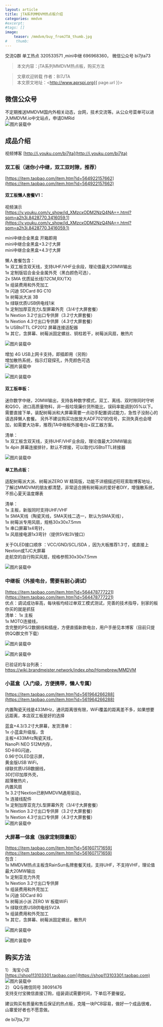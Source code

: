 ```yaml
---
layout: article
title: jTA系列MMDVM热点板介绍  
categories: mmdvm
#excerpt:
#tags: []
image:
    teaser: /mmdvm/buy_fromJTA_thumb.jpg
#    thumb:
---
```


交流Q群 单工热点 320533571 ,mini中继 696968360， 微信公众号 bi7jta73      

> 本文内容：jTA系列MMDVM热点板，购买方法      


> 文章欢迎转载
> 作者：BI7JTA  
> 本文原文地址：<http://www.aprspi.org{{ page.url }}>   
 
## 微信公众号
不定期推送MMDVM国内外相关动态，台网，技术交流等。从公众号菜单可以进入MMDVM.io中文站点，申请DMRid      
![图片装载中](/images/mmdvm/buy_fromJTA_Wechat.png) 
 
## 成品介绍 
视频博客 [http://i.youku.com/bi7jta](http://i.youku.com/bi7jta)  

### 双工板（迷你小中继，双工双时隙，推荐）  
[https://item.taobao.com/item.htm?id=564922157662](https://item.taobao.com/item.htm?id=564922157662)   
#### 双工板懒人套餐V1：
视频演示  
[https://v.youku.com/v_show/id_XMzcxODM2NzQ4NA==.html?spm=a2h3j.8428770.3416059.1](https://v.youku.com/v_show/id_XMzcxODM2NzQ4NA==.html?spm=a2h3j.8428770.3416059.1)   

mini中继合金黑盒 开箱即用  
mini中继合金黑盒+3.2寸大屏  
mini中继合金黑盒+4.3寸大屏  

懒人套餐包含：  
1x 双工板含双天线，支持UHF/VHF业余段，理论值最大20MW输出  
1x 定制版铝合金全金属外壳（黑白颜色可选），  
2x SMA 优质延长线(12CM,RX/TX)  
1x 组装费用和外壳加工  
1x 闪迪 SDCard 8G C10  
1x 树莓派大派 3B  
1x 绿联优质USB供电线1米  
1x 定制加厚亚克力L型屏幕外壳（3/4寸大屏套餐）  
1x Nextion 3.2寸出口专供屏（3.2寸大屏套餐）  
1x Nextion 4.3寸出口专供屏（4.3寸大屏套餐）  
1x USBtoTTL CP2012 屏幕连接适配器  
1x 其它，含屏幕、树莓派固定螺丝、铜柱若干，树莓派风扇，散热片  

![图片装载中](/images/mmdvm/wechat_duplex_allloy_case.jpg)   

增加 4G USB上网卡支持，即插即用（另购）    
增加散热系统，指示灯窥探孔，外壳颜色可选      
![图片装载中](/images/mmdvm/duplex_4G_dongle.JPG)   

![图片装载中](/images/mmdvm/duplex_Alloy_fan.JPG) 

 
#### 双工板单板：  
迷你数字中继，20MW输出，支持各种数字模式，双工、离线、双时隙同时守听和QSO，进口高质量物料，非一般垃圾廉价货所能比，误码率能调到05%以下。需要直接下单，装配树莓派和大屏幕需要一点动手配置调试能力，急性子没耐心的请选择懒人套餐。 另外不建议购买功放放大ADF7021的信号，实测失真也会增加，如需要大功率，推荐jTA中继板外接电台+双工器方案。   

清单：  
1x 双工板含双天线，支持UHF/VHF业余段，理论值最大20MW输出  
1x 4pin 屏幕连接排针，默认不焊接，可以取代USBtoTTL转接器  

![图片装载中](/images/mmdvm/wechat_duplex_board.jpg) 

#### 单工热点板：  
适配树莓派大派、树莓派ZERO W 精简版，功能不详细描述旺旺索取博客地址，了解过MMDVM的朋友都清楚，非常适合拥有树莓派的爱好者DIY，增强散系统，不担心夏天温度爆表  

清单：  
1x 主板，新版同时支持UHF/VHF  
1x SMA天线（陶瓷天线，SMA天线二选一，默认为SMA天线），  
1x 树莓派专用风扇，规格30x30x7.5mm  
1x 串口屏幕1x4弯针，  
1x 风扇接电源1x3弯针（提供5V和3V接口）  
 
关于OLED接口顺序 ：VCC/GND/SCL/SDA ，因为大板推荐1.3寸，或直接上Nextion或TJC大屏幕  
走航空的自行购买风扇，规格参照30x30x7.5mm   

![图片装载中](/images/mmdvm/wechat_simplex_rpi_fan.jpg) 

### 中继板（外接电台，需要有耐心调试）  
[https://item.taobao.com/item.htm?id=564478777221](https://item.taobao.com/item.htm?id=564478777221)   
优点：调试成功率高，每块板均经过单双工模式测试，完善的技术指导，别家的板你买的就是抓狂    
清单：
1x 主板  
1x MOTO连接线，   
含完整的PS/2数据线和插座，方便直插新款电台，用户手册见本博客（目前只提供QQ群文件下载） 
   
![图片装载中](/images/mmdvm/wechat_repeater_kit_338.jpg.jpg)   

![图片装载中](/images/mmdvm/wechat_repeater_kit_dmr.jpg)  

已验证的车台列表：   
https://wiki.brandmeister.network/index.php/Homebrew/MMDVM  
  
### 小蓝盒（入门级，方便携带，懒人专属）   
[https://item.taobao.com/item.htm?id=561964266288](https://item.taobao.com/item.htm?id=561964266288)   

内置陶瓷天线是433MHz，通讯距离很有限，WiFi覆盖的距离差不多，如果想要远距离，本店双工板是好的选择  

蓝盒+4.3/3.2寸大屏幕，发货清单：  
1x 小蓝盒升级版，含  
主板+433MHz陶瓷天线，  
NanoPi NEO 512M内存，  
SD卡8G闪迪，  
0.96寸OLED显示屏，  
黄金版USB WiFi，  
绿联优质USB数据线，  
3D打印加厚外壳，  
超薄散热片，  
内置风扇  
1x 3.2寸Nextion已刷MMDVM通用驱动，  
1x 连接线配件  
1x 定制加厚亚克力L型屏幕外壳（3/4寸大屏套餐）  
1x Nextion 3.2寸出口专供屏（3.2寸大屏套餐）  
1x Nextion 4.3寸出口专供屏（4.3寸大屏套餐）  
![图片装载中](/images/mmdvm/wechat_nanohs_lcd.jpg)   

### 大屏幕一体盒（独家定制限量版）
[https://item.taobao.com/item.htm?id=561607171659](https://item.taobao.com/item.htm?id=561607171659)    
包含：   
1x MMDVM热点主板含RainSun名牌套餐天线，支持UHF，不支持VHF，理论值最大20MW输出   
1x 定制亚克力外壳  
1x Nextion 3.2寸出口专供屏  
1x 组装费用和外壳加工  
1x 闪迪 SDCard 8G   
1x 树莓派小派 ZERO W 板载WiFi  
1x 绿联优质USB供电线5V2A  
1x 组装费用和外壳加工  
1x 其它，含屏幕、树莓派固定螺丝，散热片  

![图片装载中](/images/mmdvm/LCD-In-ONE_back.jpg)   

![图片装载中](/images/mmdvm/LCD-In-ONE.png)    


## 购买方法   
1） 淘宝小店  
[https://shop113103301.taobao.com](https://shop113103301.taobao.com)    
![图片装载中](/images/mmdvm/nano_userguide_taobao.png)     
2） QQ与微信同号 38091476  
支持支付宝微信直接订购，组装调试需要时间，下单后不要催促。   

建议购买有质量和售后保证的热点板，克隆一块PCB容易，做好一个成品很难，山寨爱好者也不愿意做。   

de bi7jta,73!
